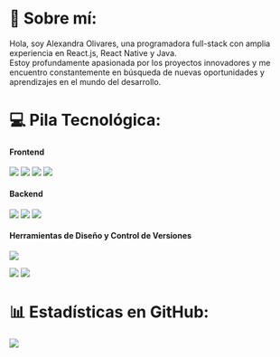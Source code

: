 
# 💫 Sobre mí:
Hola, soy Alexandra Olivares, una programadora full-stack con amplia experiencia en React.js, React Native y Java. <br/>Estoy profundamente apasionada por los proyectos innovadores y me encuentro constantemente en búsqueda de nuevas oportunidades y aprendizajes en el mundo del desarrollo.

# 💻 Pila Tecnológica:
#### Frontend
<img src="https://img.shields.io/badge/react%20-%2320232a.svg?&style=for-the-badge&logo=react&logoColor=%2361DAFB"/> <img src="https://img.shields.io/badge/react_native%20-%2320232a.svg?&style=for-the-badge&logo=react&logoColor=%2361DAFB"/> <img src="https://img.shields.io/badge/javascript%20-%23323330.svg?&style=for-the-badge&logo=javascript&logoColor=%23F7DF1E"/> <img src="https://img.shields.io/badge/typescript%20-%23007ACC.svg?&style=for-the-badge&logo=typescript&logoColor=white"/> 

#### Backend
<img src="https://img.shields.io/badge/java-%23ED8B00.svg?&style=for-the-badge&logo=java&logoColor=white"/> <img src="https://img.shields.io/badge/python%20-%2314354C.svg?&style=for-the-badge&logo=python&logoColor=white"/> <img src="https://img.shields.io/badge/c++%20-%2300599C.svg?&style=for-the-badge&logo=c%2B%2B&ogoColor=white"/>

#### Herramientas de Diseño y Control de Versiones
<img src="https://img.shields.io/badge/figma%20-%23F24E1E.svg?&style=for-the-badge&logo=figma&logoColor=white"/>

<img src="https://img.shields.io/badge/git%20-%23F05033.svg?&style=for-the-badge&logo=git&logoColor=white"/> <img src="https://img.shields.io/badge/github%20-%23121011.svg?&style=for-the-badge&logo=github&logoColor=white"/>


# 📊 Estadísticas en GitHub:

![](https://github-readme-stats.vercel.app/api/top-langs/?username=alexandraoliv14&theme=radical&hide_border=false&include_all_commits=false&count_private=false&layout=compact)
